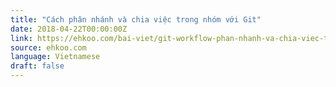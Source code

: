 ```yaml
---
title: "Cách phân nhánh và chia việc trong nhóm với Git"
date: 2018-04-22T00:00:00Z
link: https://ehkoo.com/bai-viet/git-workflow-phan-nhanh-va-chia-viec-trong-nhom
source: ehkoo.com
language: Vietnamese
draft: false
---
```

